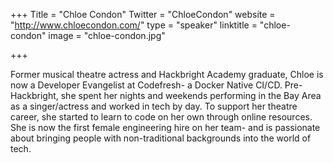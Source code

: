 +++
Title = "Chloe Condon"
Twitter = "ChloeCondon"
website = "http://www.chloecondon.com/"
type = "speaker"
linktitle = "chloe-condon"
image = "chloe-condon.jpg"

+++

Former musical theatre actress and Hackbright Academy graduate, Chloe is now a Developer Evangelist at Codefresh- a Docker Native CI/CD. Pre-Hackbright, she spent her nights and weekends performing in the Bay Area as a singer/actress and worked in tech by day. To support her theatre career, she started to learn to code on her own through online resources. She is now the first female engineering hire on her team- and is passionate about bringing people with non-traditional backgrounds into the world of tech.
